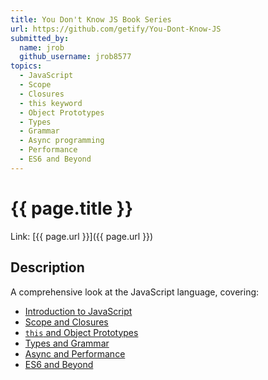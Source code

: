 ```yaml
---
title: You Don't Know JS Book Series
url: https://github.com/getify/You-Dont-Know-JS
submitted_by:
  name: jrob
  github_username: jrob8577
topics:
  - JavaScript
  - Scope
  - Closures
  - this keyword
  - Object Prototypes
  - Types
  - Grammar
  - Async programming
  - Performance
  - ES6 and Beyond
---
```


# {{ page.title }}

Link: [{{ page.url }}]({{ page.url }})

## Description

A comprehensive look at the JavaScript language, covering:

- [Introduction to JavaScript](https://github.com/getify/You-Dont-Know-JS/blob/master/up%20&%20going/README.md#you-dont-know-js-up--going)
- [Scope and Closures](https://github.com/getify/You-Dont-Know-JS/blob/master/scope%20&%20closures/README.md#you-dont-know-js-scope--closures)
- [`this` and Object Prototypes](https://github.com/getify/You-Dont-Know-JS/blob/master/this%20&%20object%20prototypes/README.md#you-dont-know-js-this--object-prototypes)
- [Types and Grammar](https://github.com/getify/You-Dont-Know-JS/blob/master/types%20&%20grammar/README.md#you-dont-know-js-types--grammar)
- [Async and Performance](https://github.com/getify/You-Dont-Know-JS/blob/master/async%20&%20performance/README.md#you-dont-know-js-async--performance)
- [ES6 and Beyond](https://github.com/getify/You-Dont-Know-JS/blob/master/es6%20&%20beyond/README.md#you-dont-know-js-es6--beyond)
